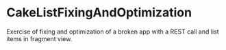 # CakeListFixingAndOptimization
Exercise of fixing and optimization of a broken app with a REST call and list items in fragment view.
